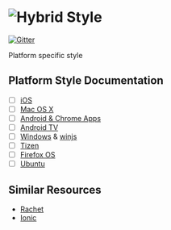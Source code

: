 # ![Hybrid](http://i.imgur.com/jUDMlbO.png) Style

[![Gitter](https://badges.gitter.im/Join%20Chat.svg)](https://gitter.im/meteorhybrid/platform?utm_source=badge&utm_medium=badge&utm_campaign=pr-badge)

Platform specific style

## Platform Style Documentation
* [ ] [iOS](https://developer.apple.com/library/ios/documentation/UserExperience/Conceptual/MobileHIG/index.html#//apple_ref/doc/uid/TP40006556-CH66-SW1)
* [ ] [Mac OS X](https://developer.apple.com/library/mac/documentation/UserExperience/Conceptual/OSXHIGuidelines/index.html#//apple_ref/doc/uid/20000957-CH3-SW1)
* [ ] [Android & Chrome Apps](http://developer.android.com/design/index.html)
* [ ] [Android TV](https://developer.android.com/design/tv/patterns.html)
* [ ] [Windows](https://msdn.microsoft.com/en-us/library/windows/apps/hh202915(v=vs.105).aspx) & [winjs](http://try.buildwinjs.com/#navigation)
* [ ] [Tizen](https://developer.tizen.org/documentation/ux-guide)
* [ ] [Firefox OS](https://developer.mozilla.org/en-US/Firefox_OS/Platform/Gaia)
* [ ] [Ubuntu](http://design.ubuntu.com/apps)

## Similar Resources
* [Rachet](http://goratchet.com/)
* [Ionic](http://ionicframework.com/)
